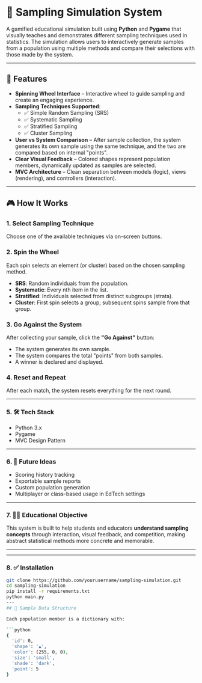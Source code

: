 # 🎯 Sampling Simulation System

A gamified educational simulation built using **Python** and **Pygame** that visually teaches and demonstrates different sampling techniques used in statistics. The simulation allows users to interactively generate samples from a population using multiple methods and compare their selections with those made by the system.

---

## 📌 Features

- **Spinning Wheel Interface** – Interactive wheel to guide sampling and create an engaging experience.
- **Sampling Techniques Supported**:
  - ✅ Simple Random Sampling (SRS)
  - ✅ Systematic Sampling
  - ✅ Stratified Sampling
  - ✅ Cluster Sampling
- **User vs System Comparison** – After sample collection, the system generates its own sample using the same technique, and the two are compared based on internal "points".
- **Clear Visual Feedback** – Colored shapes represent population members, dynamically updated as samples are selected.
- **MVC Architecture** – Clean separation between models (logic), views (rendering), and controllers (interaction).

---

## 🎮 How It Works

### 1. **Select Sampling Technique**
Choose one of the available techniques via on-screen buttons.

### 2. **Spin the Wheel**
Each spin selects an element (or cluster) based on the chosen sampling method.

- **SRS**: Random individuals from the population.
- **Systematic**: Every nth item in the list.
- **Stratified**: Individuals selected from distinct subgroups (strata).
- **Cluster**: First spin selects a group; subsequent spins sample from that group.

### 3. **Go Against the System**
After collecting your sample, click the **"Go Against"** button:
- The system generates its own sample.
- The system compares the total "points" from both samples.
- A winner is declared and displayed.

### 4. **Reset and Repeat**
After each match, the system resets everything for the next round.

---

### 5. **🛠 Tech Stack**

- Python 3.x
- Pygame
- MVC Design Pattern
---
### 6. 🚀 **Future Ideas**

- Scoring history tracking
- Exportable sample reports
- Custom population generation
- Multiplayer or class-based usage in EdTech settings

---

### 7. 👩‍🏫 **Educational Objective**

This system is built to help students and educators **understand sampling concepts** through interaction, visual feedback, and competition, making abstract statistical methods more concrete and memorable.

---
---

### 8. ✅ Installation

```bash
git clone https://github.com/yourusername/sampling-simulation.git
cd sampling-simulation
pip install -r requirements.txt
python main.py
---
## 🧠 Sample Data Structure

Each population member is a dictionary with:

```python
{
  'id': 0,
  'shape': '▲',
  'color': (255, 0, 0),
  'size': 'small',
  'shade': 'dark',
  'point': 5
}
